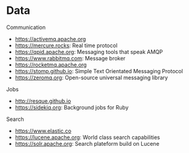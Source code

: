 # Data

Communication
* https://activemq.apache.org
* https://mercure.rocks: Real time protocol
* https://qpid.apache.org: Messaging tools that speak AMQP
* https://www.rabbitmq.com: Message broker
* https://rocketmq.apache.org
* https://stomp.github.io: Simple Text Orientated Messaging Protocol
* https://zeromq.org: Open-source universal messaging library

Jobs
* http://resque.github.io
* https://sidekiq.org: Background jobs for Ruby

Search
* https://www.elastic.co
* https://lucene.apache.org: World class search capabilities
* https://solr.apache.org: Search plateform build on Lucene
